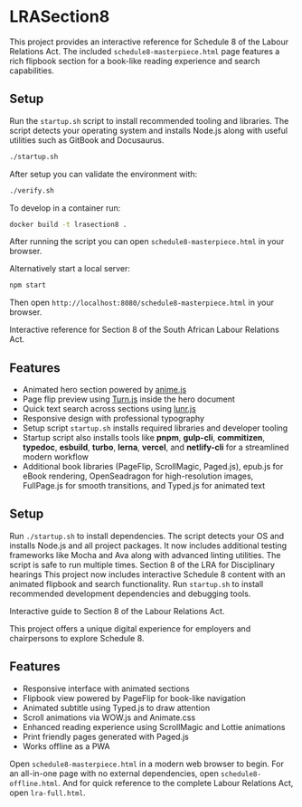 # LRASection8

This project provides an interactive reference for Schedule 8 of the Labour Relations Act. The included `schedule8-masterpiece.html` page features a rich flipbook section for a book-like reading experience and search capabilities.

## Setup

Run the `startup.sh` script to install recommended tooling and libraries. The script detects your operating system and installs Node.js along with useful utilities such as GitBook and Docusaurus.

```bash
./startup.sh
```

After setup you can validate the environment with:

```bash
./verify.sh
```

To develop in a container run:

```bash
docker build -t lrasection8 .
```

After running the script you can open `schedule8-masterpiece.html` in your browser.

Alternatively start a local server:

```bash
npm start
```

Then open `http://localhost:8080/schedule8-masterpiece.html` in your browser.

Interactive reference for Section 8 of the South African Labour Relations Act.

## Features
- Animated hero section powered by [anime.js](https://animejs.com/)
- Page flip preview using [Turn.js](https://turnjs.com/) inside the hero document
- Quick text search across sections using [lunr.js](https://lunrjs.com/)
- Responsive design with professional typography
- Setup script `startup.sh` installs required libraries and developer tooling
- Startup script also installs tools like **pnpm**, **gulp-cli**, **commitizen**,
  **typedoc**, **esbuild**, **turbo**, **lerna**, **vercel**, and **netlify-cli** for a streamlined modern workflow
- Additional book libraries (PageFlip, ScrollMagic, Paged.js), epub.js for eBook rendering, OpenSeadragon for high-resolution images, FullPage.js for smooth transitions, and Typed.js for animated text

## Setup
Run `./startup.sh` to install dependencies. The script detects your OS and installs Node.js and all project packages. It now includes additional testing frameworks like Mocha and Ava along with advanced linting utilities. The script is safe to run multiple times.
Section 8 of the LRA for Disciplinary hearings
This project now includes interactive Schedule 8 content with an animated flipbook and search functionality. Run `startup.sh` to install recommended development dependencies and debugging tools.

Interactive guide to Section 8 of the Labour Relations Act.

This project offers a unique digital experience for employers and chairpersons to explore Schedule 8.

## Features

- Responsive interface with animated sections
- Flipbook view powered by PageFlip for book-like navigation
- Animated subtitle using Typed.js to draw attention
- Scroll animations via WOW.js and Animate.css
- Enhanced reading experience using ScrollMagic and Lottie animations
- Print friendly pages generated with Paged.js
- Works offline as a PWA

Open `schedule8-masterpiece.html` in a modern web browser to begin. For an all-in-one page with no external dependencies, open `schedule8-offline.html`.
And for quick reference to the complete Labour Relations Act, open `lra-full.html`.
